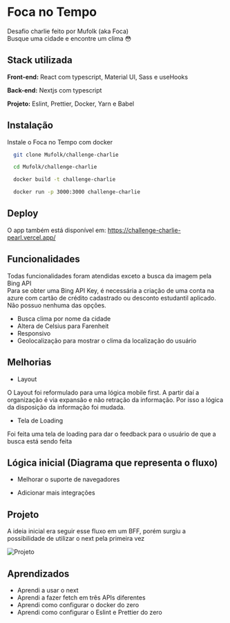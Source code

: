 # Foca no Tempo

Desafio charlie feito por Mufolk (aka Foca) \
Busque uma cidade e encontre um clima :flushed:

## Stack utilizada

**Front-end:** React com typescript, Material UI, Sass e useHooks

**Back-end:** Nextjs com typescript

**Projeto:** Eslint, Prettier, Docker, Yarn e Babel

## Instalação

Instale o Foca no Tempo com docker

```bash
  git clone Mufolk/challenge-charlie
```

```bash
  cd Mufolk/challenge-charlie
```

```bash
  docker build -t challenge-charlie
```

```bash
  docker run -p 3000:3000 challenge-charlie
```

## Deploy

O app também está disponível em: https://challenge-charlie-pearl.vercel.app/

## Funcionalidades

Todas funcionalidades foram atendidas exceto a busca da imagem pela Bing API \
Para se obter uma Bing API Key, é necessária a criação de uma conta na azure com cartão de crédito cadastrado ou desconto estudantil aplicado. Não possuo nenhuma das opções.

- Busca clima por nome da cidade
- Altera de Celsius para Farenheit
- Responsivo
- Geolocalização para mostrar o clima da localização do usuário

## Melhorias

- Layout

O Layout foi reformulado para uma lógica mobile first. A partir daí a organização é
via expansão e não retração da informação. Por isso a lógica da disposição da
informação foi mudada.

- Tela de Loading

Foi feita uma tela de loading para dar o feedback para o usuário de que a busca está
sendo feita

## Lógica inicial (Diagrama que representa o fluxo)

- Melhorar o suporte de navegadores

- Adicionar mais integrações

## Projeto

A ideia inicial era seguir esse fluxo em um BFF, porém surgiu a possibilidade de utilizar o next pela primeira vez

![Projeto](https://i.ibb.co/6NpVNXm/user-flow.png)

## Aprendizados

- Aprendi a usar o next
- Aprendi a fazer fetch em três APIs diferentes
- Aprendi como configurar o docker do zero
- Aprendi como configurar o Eslint e Prettier do zero
